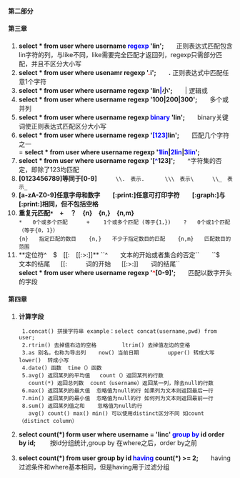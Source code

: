 #### 第二部分 ####
#### 第三章 ####
1. **select * from user where username <font color=blue>regexp</font> 'lin';**　　正则表达式匹配包含lin字符的列，与like不同，like需要完全匹配才返回列，regexp只需部分匹配，并且不区分大小写  
2. **select * from user where usenamr regexp '<font color=red>.</font>i';**　　**.** 正则表达式中匹配任意1个字符  
3. **select * from user where username regexp 'lin<font color=blue>|</font>小';**　　| 逻辑或  
4. **select * from user where username regexp '100|200|300';**　　多个或并列 
5. **select * from user where username regexp <font color=blue>binary</font> 'lin';**　　binary关键词使正则表达式匹配区分大小写  
6. **select * from user where username regexp '<font color=blue>[123]</font>lin';**　　匹配几个字符之一  
= **select * from user where username regexp '<font color=blue>1lin</font>|<font color=blue>2lin</font>|<font color=blue>3lin</font>';**  
7. **select * from user where username regexp '[<font color=blue>^</font>123]';**　　^字符集的否定，即除了123均匹配  
8. **[0123456789]等同于[0-9]**　　　``\\.　表示.`` 　　　``\\\　表示\``　　　``\\_　表示_``  
9. **[a-zA-Z0-9]任意字母和数字**　　**[:print:]任意可打印字符**　　**[:graph:]与[:print:]相同，但不包括空格**　　
10. **重复元匹配``*``　+　？　{n}　{n,}　{n,m}**  
``*　　0个或多个匹配``　　　``+　　 1个或多个匹配 (等于{1，})``　　``?　　0个或1个匹配（等于{0，1}）``  
``{n}　　指定匹配的数目``　　``{n,}　　不少于指定数目的匹配``　　``{n,m}　　匹配数目的范围``
11. **定位符^　$　[[:　[[:>:]]**  
``^　　文本的开始或者集合的否定``　　``$　　文本的结尾``　　``[[:　　　词的开始``　　``[[:>:]]　　词的结尾``  
**select * from user where username regexp '<font color=red>^</font>[0-9]';**　　匹配以数字开头的字段  
 
#### 第四章 ####
1. **计算字段**
  
		1.concat() 拼接字符串 example：select concat(username,pwd) from user;
		2.rtrim() 去掉值右边的空格        ltrim() 去掉值左边的空格 
		3.as 别名，也称为导出列    now() 当前日期         upper() 转成大写   lower()  转成小写
		4.date() 函数  time（）函数
		5.avg() 返回某列的平均值   count（）返回某列的行数 
		  count(*) 返回总列数  count（username）返回某一列，除去null的行数
		6.max() 返回某列的最大值  忽略值为null的行 如果列为文本则返回最后一行 
		7.min() 返回某列的最小值  忽略值为null的行 如何列为文本则返回最前一行
		8.sum() 返回某列值之和    忽略值为null的行
		  avg() count() max() min() 可以使用distinct区分不同 如count（distinct column）
2. **select count(\*) form user where username = 'linc' <font color=blue>group by</font> id order by id;**　　
按id分组统计,group by 在where之后，order by之前
3. **select count(\*) from user group by id <font color=blue>having</font> count(\*) >= 2;**　　having过滤条件和where基本相同，但是having用于过滤分组